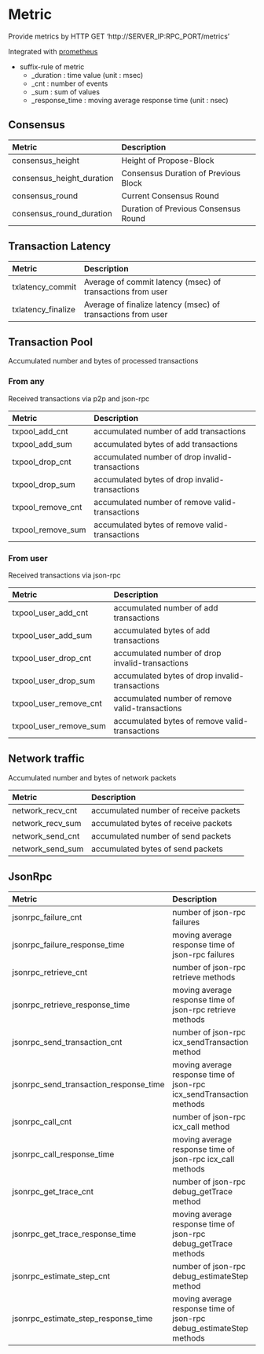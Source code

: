 # Metric

Provide metrics by HTTP GET ‘http://SERVER_IP:RPC_PORT/metrics’

Integrated with [prometheus](https://prometheus.io/)
* suffix-rule of metric
  - _duration : time value (unit : msec)
  - _cnt : number of events
  - _sum : sum of values
  - _response_time : moving average response time (unit : nsec)
  
## Consensus

| Metric                    | Description                          |
|:--------------------------|:-------------------------------------|
| consensus_height          | Height of Propose-Block              |
| consensus_height_duration | Consensus Duration of Previous Block |
| consensus_round           | Current Consensus Round              |
| consensus_round_duration  | Duration of Previous Consensus Round |


## Transaction Latency

| Metric             | Description                                                  |
|:-------------------|:-------------------------------------------------------------|
| txlatency_commit   | Average of commit latency (msec) of transactions from user   |
| txlatency_finalize | Average of finalize latency (msec) of transactions from user |


## Transaction Pool
Accumulated number and bytes of processed transactions
 
### From any
Received transactions via p2p and json-rpc

| Metric            | Description                                      |
|:------------------|:-------------------------------------------------|
| txpool_add_cnt    | accumulated number of add transactions           |
| txpool_add_sum    | accumulated bytes of add transactions            |
| txpool_drop_cnt   | accumulated number of drop invalid-transactions  |
| txpool_drop_sum   | accumulated bytes of drop invalid-transactions   |
| txpool_remove_cnt | accumulated number of remove valid-transactions  |
| txpool_remove_sum | accumulated bytes of remove valid-transactions   |


### From user
Received transactions via json-rpc

| Metric                 | Description                                     |
|:-----------------------|:------------------------------------------------|
| txpool_user_add_cnt    | accumulated number of add transactions          |
| txpool_user_add_sum    | accumulated bytes of add transactions           |
| txpool_user_drop_cnt   | accumulated number of drop invalid-transactions |
| txpool_user_drop_sum   | accumulated bytes of drop invalid-transactions  |
| txpool_user_remove_cnt | accumulated number of remove valid-transactions |
| txpool_user_remove_sum | accumulated bytes of remove valid-transactions  |


## Network traffic
Accumulated number and bytes of network packets 

| Metric           | Description                           |
|:-----------------|:--------------------------------------|
| network_recv_cnt | accumulated number of receive packets |
| network_recv_sum | accumulated bytes of receive packets  |
| network_send_cnt | accumulated number of send packets    |
| network_send_sum | accumulated bytes of send packets     |

## JsonRpc

| Metric           | Description                           |
|:-----------------|:--------------------------------------|
| jsonrpc_failure_cnt | number of json-rpc failures  |
| jsonrpc_failure_response_time | moving average response time of json-rpc failures |
| jsonrpc_retrieve_cnt | number of json-rpc retrieve methods  |
| jsonrpc_retrieve_response_time | moving average response time of json-rpc retrieve methods |
| jsonrpc_send_transaction_cnt | number of json-rpc icx_sendTransaction method |
| jsonrpc_send_transaction_response_time | moving average response time of json-rpc icx_sendTransaction methods |
| jsonrpc_call_cnt | number of json-rpc icx_call method |
| jsonrpc_call_response_time | moving average response time of json-rpc icx_call methods |
| jsonrpc_get_trace_cnt | number of json-rpc debug_getTrace method |
| jsonrpc_get_trace_response_time | moving average response time of json-rpc debug_getTrace methods |
| jsonrpc_estimate_step_cnt | number of json-rpc debug_estimateStep method |
| jsonrpc_estimate_step_response_time | moving average response time of json-rpc debug_estimateStep methods |
